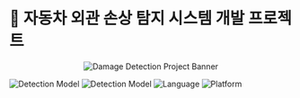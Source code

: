 # 🚗 자동차 외관 손상 탐지 시스템 개발 프로젝트
 
<p align="center">
  <img src="https://your-image-url.com/banner.png" alt="Damage Detection Project Banner" />
</p>

![Detection Model](https://img.shields.io/badge/Detection-EfficientDet%20D0-blue)
![Detection Model](https://img.shields.io/badge/Classification-SSD%20MobileNet%20V2-green)
![Language](https://img.shields.io/badge/Language-Python-yellow)
![Platform](https://img.shields.io/badge/Platform-TensorFlow%202.x-orange)

